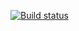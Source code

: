 [![Build status](https://ci.appveyor.com/api/projects/status/6lw7rpahmb07jpw9/branch/main?svg=true)](https://ci.appveyor.com/project/MaryDik/cardorder/branch/main)

